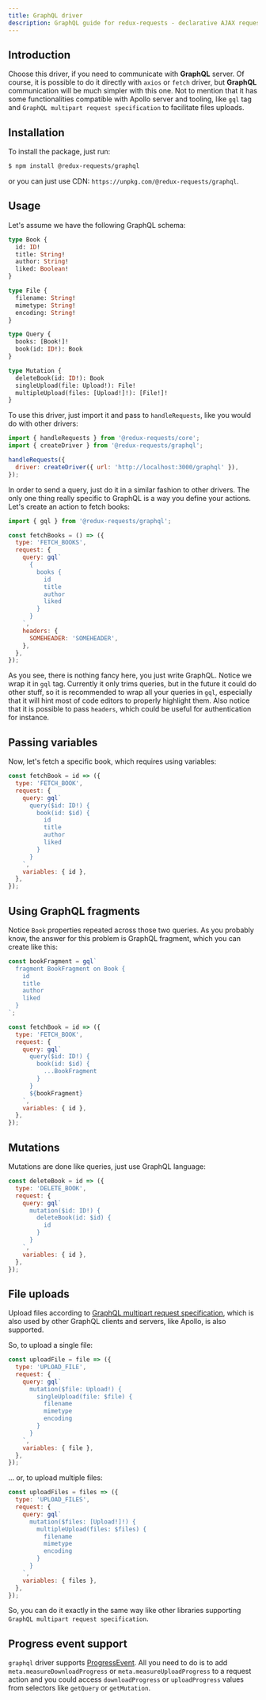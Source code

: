 ```yaml
---
title: GraphQL driver
description: GraphQL guide for redux-requests - declarative AJAX requests and automatic network state management for single-page applications
---
```


## Introduction

Choose this driver, if you need to communicate with **GraphQL** server. Of course, it
is possible to do it directly with `axios` or `fetch` driver, but **GraphQL** communication
will be much simpler with this one. Not to mention that it has some functionalities
compatible with Apollo server and tooling, like `gql` tag and `GraphQL multipart request specification`
to facilitate files uploads.

## Installation

To install the package, just run:

```bash
$ npm install @redux-requests/graphql
```

or you can just use CDN: `https://unpkg.com/@redux-requests/graphql`.

## Usage

Let's assume we have the following GraphQL schema:

```graphql
type Book {
  id: ID!
  title: String!
  author: String!
  liked: Boolean!
}

type File {
  filename: String!
  mimetype: String!
  encoding: String!
}

type Query {
  books: [Book!]!
  book(id: ID!): Book
}

type Mutation {
  deleteBook(id: ID!): Book
  singleUpload(file: Upload!): File!
  multipleUpload(files: [Upload!]!): [File!]!
}
```

To use this driver, just import it and pass to `handleRequests`, like you would do
with other drivers:

```js
import { handleRequests } from '@redux-requests/core';
import { createDriver } from '@redux-requests/graphql';

handleRequests({
  driver: createDriver({ url: 'http://localhost:3000/graphql' }),
});
```

In order to send a query, just do it in a similar fashion to other drivers. The only
one thing really specific to GraphQL is a way you define your actions. Let's create an action
to fetch books:

```js
import { gql } from '@redux-requests/graphql';

const fetchBooks = () => ({
  type: 'FETCH_BOOKS',
  request: {
    query: gql`
      {
        books {
          id
          title
          author
          liked
        }
      }
    `,
    headers: {
      SOMEHEADER: 'SOMEHEADER',
    },
  },
});
```

As you see, there is nothing fancy here, you just write GraphQL. Notice we wrap it in
`gql` tag. Currently it only trims queries, but in the future it could do other stuff,
so it is recommended to wrap all your queries in `gql`, especially that it will hint
most of code editors to properly highlight them. Also notice that it is possible to
pass `headers`, which could be useful for authentication for instance.

## Passing variables

Now, let's fetch a specific book, which requires using variables:

```js
const fetchBook = id => ({
  type: 'FETCH_BOOK',
  request: {
    query: gql`
      query($id: ID!) {
        book(id: $id) {
          id
          title
          author
          liked
        }
      }
    `,
    variables: { id },
  },
});
```

## Using GraphQL fragments

Notice `Book` properties repeated across those two queries. As you probably know,
the answer for this problem is GraphQL fragment, which you can create like this:

```js
const bookFragment = gql`
  fragment BookFragment on Book {
    id
    title
    author
    liked
  }
`;

const fetchBook = id => ({
  type: 'FETCH_BOOK',
  request: {
    query: gql`
      query($id: ID!) {
        book(id: $id) {
          ...BookFragment
        }
      }
      ${bookFragment}
    `,
    variables: { id },
  },
});
```

## Mutations

Mutations are done like queries, just use GraphQL language:

```js
const deleteBook = id => ({
  type: 'DELETE_BOOK',
  request: {
    query: gql`
      mutation($id: ID!) {
        deleteBook(id: $id) {
          id
        }
      }
    `,
    variables: { id },
  },
});
```

## File uploads

Upload files according to [GraphQL multipart request specification](https://github.com/jaydenseric/graphql-multipart-request-spec), which is also used by other
GraphQL clients and servers, like Apollo, is also supported.

So, to upload a single file:

```js
const uploadFile = file => ({
  type: 'UPLOAD_FILE',
  request: {
    query: gql`
      mutation($file: Upload!) {
        singleUpload(file: $file) {
          filename
          mimetype
          encoding
        }
      }
    `,
    variables: { file },
  },
});
```

... or, to upload multiple files:

```js
const uploadFiles = files => ({
  type: 'UPLOAD_FILES',
  request: {
    query: gql`
      mutation($files: [Upload!]!) {
        multipleUpload(files: $files) {
          filename
          mimetype
          encoding
        }
      }
    `,
    variables: { files },
  },
});
```

So, you can do it exactly in the same way like other libraries supporting
`GraphQL multipart request specification`.

## Progress event support

`graphql` driver supports [ProgressEvent](https://developer.mozilla.org/en-US/docs/Web/API/ProgressEvent). All you
need to do is to add `meta.measureDownloadProgress` or `meta.measureUploadProgress` to a request action and
you could access `downloadProgress` or `uploadProgress` values from selectors like `getQuery` or `getMutation`.
